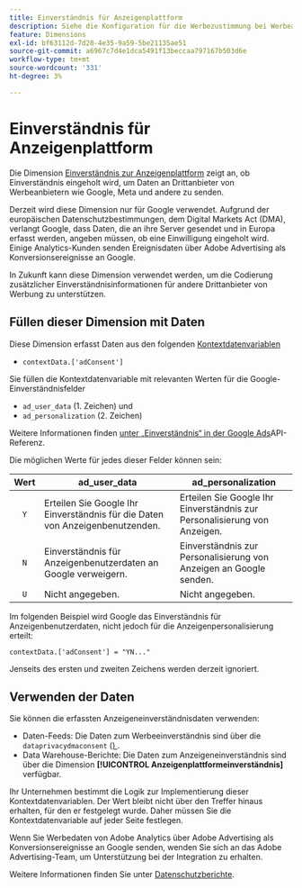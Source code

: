 ```yaml
---
title: Einverständnis für Anzeigenplattform
description: Siehe die Konfiguration für die Werbezustimmung bei Werbeanbietern von Drittanbietern.
feature: Dimensions
exl-id: bf63112d-7d20-4e35-9a59-5be21135ae51
source-git-commit: a6967c7d4e1dca5491f13beccaa797167b503d6e
workflow-type: tm+mt
source-wordcount: '331'
ht-degree: 3%

---
```


# Einverständnis für Anzeigenplattform

Die Dimension [Einverständnis zur Anzeigenplattform](overview.md) zeigt an, ob Einverständnis eingeholt wird, um Daten an Drittanbieter von Werbeanbietern wie Google, Meta und andere zu senden.

Derzeit wird diese Dimension nur für Google verwendet. Aufgrund der europäischen Datenschutzbestimmungen, dem Digital Markets Act (DMA), verlangt Google, dass Daten, die an ihre Server gesendet und in Europa erfasst werden, angeben müssen, ob eine Einwilligung eingeholt wird. Einige Analytics-Kunden senden Ereignisdaten über Adobe Advertising als Konversionsereignisse an Google.

In Zukunft kann diese Dimension verwendet werden, um die Codierung zusätzlicher Einverständnisinformationen für andere Drittanbieter von Werbung zu unterstützen.

## Füllen dieser Dimension mit Daten

Diese Dimension erfasst Daten aus den folgenden [Kontextdatenvariablen](/help/implement/vars/page-vars/contextdata.md)

* `contextData.['adConsent']`

Sie füllen die Kontextdatenvariable mit relevanten Werten für die Google-Einverständnisfelder

* `ad_user_data` (1. Zeichen) und
* `ad_personalization` (2. Zeichen)

Weitere Informationen finden [ unter „Einverständnis“ in der Google Ads](https://developers.google.com/google-ads/api/reference/rpc/v15/Consent)API-Referenz.

Die möglichen Werte für jedes dieser Felder können sein:

| Wert | ad_user_data | ad_personalization |
|:-:|---|---|
| `Y` | Erteilen Sie Google Ihr Einverständnis für die Daten von Anzeigenbenutzenden. | Erteilen Sie Google Ihr Einverständnis zur Personalisierung von Anzeigen. |
| `N` | Einverständnis für Anzeigenbenutzerdaten an Google verweigern. | Einverständnis zur Personalisierung von Anzeigen an Google senden. |
| `U` | Nicht angegeben. | Nicht angegeben. |

Im folgenden Beispiel wird Google das Einverständnis für Anzeigenbenutzerdaten, nicht jedoch für die Anzeigenpersonalisierung erteilt:

```
contextData.['adConsent'] = "YN..."
```

Jenseits des ersten und zweiten Zeichens werden derzeit ignoriert.

## Verwenden der Daten

Sie können die erfassten Anzeigeneinverständnisdaten verwenden:

* Daten-Feeds: Die Daten zum Werbeeinverständnis sind über die `dataprivacydmaconsent` ([) ](/help/export/analytics-data-feed/c-df-contents/datafeeds-reference.md).
* Data Warehouse-Berichte: Die Daten zum Anzeigeneinverständnis sind über die Dimension **[!UICONTROL Anzeigenplattformeinverständnis]** verfügbar.

Ihr Unternehmen bestimmt die Logik zur Implementierung dieser Kontextdatenvariablen. Der Wert bleibt nicht über den Treffer hinaus erhalten, für den er festgelegt wurde. Daher müssen Sie die Kontextdatenvariable auf jeder Seite festlegen.

Wenn Sie Werbedaten von Adobe Analytics über Adobe Advertising als Konversionsereignisse an Google senden, wenden Sie sich an das Adobe Advertising-Team, um Unterstützung bei der Integration zu erhalten.

Weitere Informationen finden Sie unter [Datenschutzberichte](/help/admin/tools/manage-rs/edit-settings/privacy-reporting.md).
